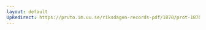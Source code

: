 ```yaml
---
layout: default
UpRedirect: https://pruto.im.uu.se/riksdagen-records-pdf/1870/prot-1870--ak--314/prot-1870--ak--314_016.pdf
---
```


